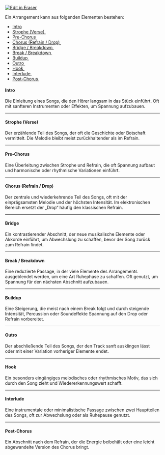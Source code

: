 <p><a target="_blank" href="https://app.eraser.io/workspace/RD14vaCvCoahG9F1sMdS" id="edit-in-eraser-github-link"><img alt="Edit in Eraser" src="https://firebasestorage.googleapis.com/v0/b/second-petal-295822.appspot.com/o/images%2Fgithub%2FOpen%20in%20Eraser.svg?alt=media&amp;token=968381c8-a7e7-472a-8ed6-4a6626da5501"></a></p>

Ein Arrangement kann aus folgenden Elementen bestehen:

- [﻿Intro](https://app.eraser.io/workspace/RD14vaCvCoahG9F1sMdS#o_SfrnOmKlXrDqKLL6sji)﻿
- [﻿Strophe (Verse) ](https://app.eraser.io/workspace/RD14vaCvCoahG9F1sMdS#1FriTP4-NXaIuHq5X2D7e)﻿
- [﻿Pre-Chorus ](https://app.eraser.io/workspace/RD14vaCvCoahG9F1sMdS#YAorNWlyBV6I7SxPIt20H)﻿
- [﻿Chorus (Refrain / Drop) ](https://app.eraser.io/workspace/RD14vaCvCoahG9F1sMdS#Tx0ncx2sHMHYzhig_vErf)﻿
- [﻿Bridge / Breakdown ](https://app.eraser.io/workspace/RD14vaCvCoahG9F1sMdS#ki1o2aVwcrwN_DjTkM9K3)﻿
- [﻿Break / Breakdown ](https://app.eraser.io/workspace/RD14vaCvCoahG9F1sMdS#4gIb_Spm85BUvptefIESu)﻿
- [﻿Buildup ](https://app.eraser.io/workspace/RD14vaCvCoahG9F1sMdS#1XmjbskVRSomx8eMjL17q)﻿
- [﻿Outro ](https://app.eraser.io/workspace/RD14vaCvCoahG9F1sMdS#O6UBAlnriqA3dh_ttG3wd)﻿
- [﻿Hook ](https://app.eraser.io/workspace/RD14vaCvCoahG9F1sMdS#yfKchZj2bzLcrcsIvxOr7)﻿
- [﻿Interlude ](https://app.eraser.io/workspace/RD14vaCvCoahG9F1sMdS#-Np9Bv2qj1h1FMW3QrsdA)﻿
- [﻿Post-Chorus ](https://app.eraser.io/workspace/RD14vaCvCoahG9F1sMdS#9XoxZBB-Nq9-Su9twGgfH)﻿


#### Intro
Die Einleitung eines Songs, die den Hörer langsam in das Stück einführt. Oft mit sanfteren Instrumenten oder Effekten, um Spannung aufzubauen.

---

#### **Strophe (Verse)** 
Der erzählende Teil des Songs, der oft die Geschichte oder Botschaft vermittelt. Die Melodie bleibt meist zurückhaltender als im Refrain.

---

#### **Pre-Chorus** 
Eine Überleitung zwischen Strophe und Refrain, die oft Spannung aufbaut und harmonische oder rhythmische Variationen einführt.

---

#### **Chorus (Refrain / Drop)** 
Der zentrale und wiederkehrende Teil des Songs, oft mit der einprägsamsten Melodie und der höchsten Intensität. Im elektronischen Bereich ersetzt der „Drop“ häufig den klassischen Refrain.

---

#### **Bridge** 
Ein kontrastierender Abschnitt, der neue musikalische Elemente oder Akkorde einführt, um Abwechslung zu schaffen, bevor der Song zurück zum Refrain findet.

---

#### **Break / Breakdown** 
Eine reduzierte Passage, in der viele Elemente des Arrangements ausgeblendet werden, um eine Art Ruhephase zu schaffen. Oft genutzt, um Spannung für den nächsten Abschnitt aufzubauen.

---

#### **Buildup** 
Eine Steigerung, die meist nach einem Break folgt und durch steigende Intensität, Percussion oder Soundeffekte Spannung auf den Drop oder Refrain vorbereitet.

---

#### **Outro** 
Der abschließende Teil des Songs, der den Track sanft ausklingen lässt oder mit einer Variation vorheriger Elemente endet.

---

#### **Hook** 
Ein besonders eingängiges melodisches oder rhythmisches Motiv, das sich durch den Song zieht und Wiedererkennungswert schafft.

---

#### **Interlude** 
Eine instrumentale oder minimalistische Passage zwischen zwei Hauptteilen des Songs, oft zur Abwechslung oder als Ruhepause genutzt.

---

#### **Post-Chorus** 
Ein Abschnitt nach dem Refrain, der die Energie beibehält oder eine leicht abgewandelte Version des Chorus bringt.



<!--- Eraser file: https://app.eraser.io/workspace/RD14vaCvCoahG9F1sMdS --->